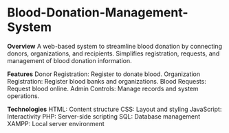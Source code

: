 # Blood-Donation-Management-System

**Overview**
A web-based system to streamline blood donation by connecting donors, organizations, and recipients.
Simplifies registration, requests, and management of blood donation information.

**Features**
Donor Registration: Register to donate blood.
Organization Registration: Register blood banks and organizations.
Blood Requests: Request blood online.
Admin Controls: Manage records and system operations.

**Technologies**
HTML: Content structure
CSS: Layout and styling
JavaScript: Interactivity
PHP: Server-side scripting
SQL: Database management
XAMPP: Local server environment
